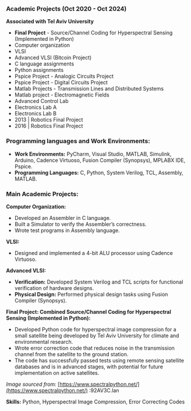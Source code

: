 ### Academic Projects (Oct 2020 - Oct 2024)
**Associated with Tel Aviv University**
- **Final Project** - Source/Channel Coding for Hyperspectral Sensing (Implemented in Python)
- Computer organization
- VLSI
- Advanced VLSI (Bitcoin Project)
- C language assignments
- Python assignments
- Pspice Project - Analogic Circuits Project
- Pspice Project - Digital Circuits Project
- Matlab Projects - Transmission Lines and Distributed Systems
- Matlab project - Electromagnetic Fields
- Advanced Control Lab
- Electronics Lab A
- Electronics Lab B
- 2013 | Robotics Final Project
- 2016 | Robotics Final Project
### Programming languages and Work Environments:
- **Work Environments:** PyCharm, Visual Studio, MATLAB, Simulink, Arduino, Cadence Virtuoso, Fusion Compiler (Synopsys), MPLABX IDE, Pspice.
- **Programming Languages:** C, Python, System Verilog, TCL, Assembly, MATLAB.

### Main Academic Projects:
**Computer Organization:**
- Developed an Assembler in C language.
- Built a Simulator to verify the Assembler’s correctness.
- Wrote test programs in Assembly language.

**VLSI:**
- Designed and implemented a 4-bit ALU processor using Cadence Virtuoso.

**Advanced VLSI:**
- **Verification:** Developed System Verilog and TCL scripts for functional verification of hardware designs.
- **Physical Design:** Performed physical design tasks using Fusion Compiler (Synopsys).

**Final Project: Combined Source/Channel Coding for Hyperspectral Sensing (Implemented in Python):**
- Developed Python code for hyperspectral image compression for a small satellite being developed by Tel Aviv University for climate and environmental research.
- Wrote error correction code that reduces noise in the transmission channel from the satellite to the ground station.
- The code has successfully passed tests using remote sensing satellite databases and is in advanced stages, with potential for future implementation on active satellites.

*Image sourced from:* [https://www.spectralpython.net/](https://www.spectralpython.net/) :92AV3C.lan

**Skills:** Python, Hyperspectral Image Compression, Error Correcting Codes

